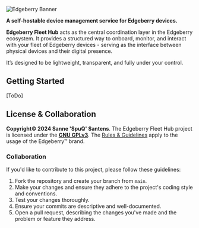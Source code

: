 ![Edgeberry Banner](https://raw.githubusercontent.com/Edgeberry/.github/main/brand/Edgeberry_banner_fleethub.png)

**A self-hostable device management service for Edgeberry devices.**

**Edgeberry Fleet Hub** acts as the central coordination layer in the Edgeberry ecosystem. It provides a structured way to onboard, monitor, and interact with your fleet of Edgeberry devices - serving as the interface between physical devices and their digital presence.

It’s designed to be lightweight, transparent, and fully under your control.

## Getting Started
[ToDo]

## License & Collaboration
**Copyright© 2024 Sanne 'SpuQ' Santens**. The Edgeberry Fleet Hub project is licensed under the **[GNU GPLv3](LICENSE.txt)**. The [Rules & Guidelines](https://github.com/Edgeberry/.github/blob/main/brand/Edgeberry_Trademark_Rules_and_Guidelines.md) apply to the usage of the Edgeberry™ brand.

### Collaboration

If you'd like to contribute to this project, please follow these guidelines:
1. Fork the repository and create your branch from `main`.
2. Make your changes and ensure they adhere to the project's coding style and conventions.
3. Test your changes thoroughly.
4. Ensure your commits are descriptive and well-documented.
5. Open a pull request, describing the changes you've made and the problem or feature they address.